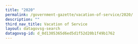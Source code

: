 ```yaml
---
title: "2020"
permalink: /government-gazette/vacation-of-service/2020/
description: ""
third_nav_title: Vacation of Service
layout: datagovsg-search
datagovsg-id: d_0d1305365d6ed5d1f52d20b1f49b1762
---
```

